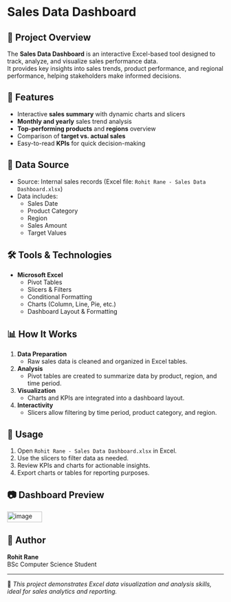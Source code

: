 # Sales Data Dashboard

## 📌 Project Overview
The **Sales Data Dashboard** is an interactive Excel-based tool designed to track, analyze, and visualize sales performance data.  
It provides key insights into sales trends, product performance, and regional performance, helping stakeholders make informed decisions.

## 🎯 Features
- Interactive **sales summary** with dynamic charts and slicers
- **Monthly and yearly** sales trend analysis
- **Top-performing products** and **regions** overview
- Comparison of **target vs. actual sales**
- Easy-to-read **KPIs** for quick decision-making

## 📂 Data Source
- Source: Internal sales records (Excel file: `Rohit Rane - Sales Data Dashboard.xlsx`)
- Data includes:
  - Sales Date
  - Product Category
  - Region
  - Sales Amount
  - Target Values

## 🛠️ Tools & Technologies
- **Microsoft Excel**
  - Pivot Tables
  - Slicers & Filters
  - Conditional Formatting
  - Charts (Column, Line, Pie, etc.)
  - Dashboard Layout & Formatting

## 📊 How It Works
1. **Data Preparation**
   - Raw sales data is cleaned and organized in Excel tables.
2. **Analysis**
   - Pivot tables are created to summarize data by product, region, and time period.
3. **Visualization**
   - Charts and KPIs are integrated into a dashboard layout.
4. **Interactivity**
   - Slicers allow filtering by time period, product category, and region.

## 🚀 Usage
1. Open `Rohit Rane - Sales Data Dashboard.xlsx` in Excel.
2. Use the slicers to filter data as needed.
3. Review KPIs and charts for actionable insights.
4. Export charts or tables for reporting purposes.

## 📷 Dashboard Preview

<img width="81" height="25" alt="image" src="https://github.com/user-attachments/assets/1cc23316-e464-4fa6-b75c-04e951350d8b" />


## 👤 Author
**Rohit Rane**  
BSc Computer Science Student  

---
📌 *This project demonstrates Excel data visualization and analysis skills, ideal for sales analytics and reporting.*
